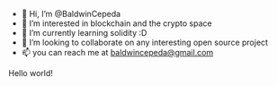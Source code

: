 - 👋 Hi, I’m @BaldwinCepeda
- 👀 I’m interested in blockchain and the crypto space 
- 🌱 I’m currently learning solidity :D
- 💞️ I’m looking to collaborate on any interesting open source project 
- 📫 you can reach me at baldwincepeda@gmail.com


Hello world!
